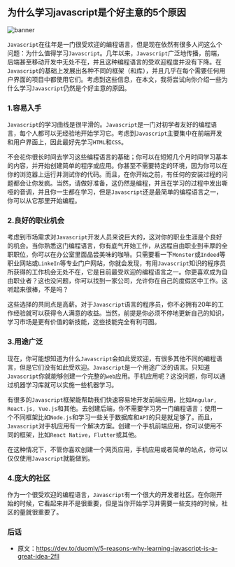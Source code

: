 ## 为什么学习javascript是个好主意的5个原因

![banner](https://res.cloudinary.com/practicaldev/image/fetch/s--Yfpz8DX0--/c_imagga_scale,f_auto,fl_progressive,h_420,q_auto,w_1000/https://res.cloudinary.com/practicaldev/image/fetch/s--rFppDYDg--/c_imagga_scale%2Cf_auto%2Cfl_progressive%2Ch_420%2Cq_auto%2Cw_1000/https://thepracticaldev.s3.amazonaws.com/i/r0w2xvi7ts6ytp9yuu12.jpg)

`Javascript`在往年是一门很受欢迎的编程语言，但是现在依然有很多人问这么个问题：为什么值得学习`Javascript`。几年以来，`Javascript`广泛地传播，前端，后端甚至移动开发中无处不在，并且这种编程语言的受欢迎程度并没有下降。在`Javascript`的基础上发展出各种不同的框架（和库），并且几乎在每个需要任何用户界面的项目中都使用它们。考虑到这些信息，在本文，我将尝试向你介绍一些为什么学习`Javascript`仍然是个好主意的原因。

### 1.容易入手

`Javascript`的学习曲线是很平滑的。`Javascript`是一门对初学者友好的编程语言，每个人都可以无经验地开始学习它。考虑到`Javascript`主要集中在前端开发和用户界面上，因此最好先学习`HTML`和`CSS`。

不会花你很长时间去学习这些编程语言的基础；你可以在短短几个月时间学习基本的内容，并开始创建简单的程序或应用。你甚至不需要特定的环境，因为你可以在你的浏览器上运行并测试你的代码。而且，在你开始之前，有任何的安装过程的问题都会让你发疯。当然，请做好准备，这仍然是编程，并且在学习的过程中发出嘶哑的音调，并且你一生都在学习，但是`Javascript`还是最简单的编程语言之一，你可以从它那里开始编程。

### 2.良好的职业机会

考虑到市场需求对`Javascript`开发人员来说巨大的，这对你的职业生涯是个良好的机会。当你熟悉这门编程语言，你有底气开始工作，从远程自由职业到丰厚的全职职位，你可以在办公室里面品尝美味的咖啡。只需要看一下`Monster`或`Indeed`等职业网站或`LinkeIn`等专业门户网站，你就会发现，有用`Javascript`知识的程序员所获得的工作机会无处不在，它是目前最受欢迎的编程语言之一。你更喜欢成为自由职业者？这也没问题，你可以找到一家公司，允许你在自己的度假区中工作。这听起来很棒，不是吗？

这些选择的共同点是高薪。对于`Javascript`语言的程序员，你不必拥有20年的工作经验就可以获得令人满意的收益。当然，前提是你必须不停地更新自己的知识，学习市场是更有价值的新技能，这些技能完全有利可图。

### 3.用途广泛

现在，你可能想知道为什么`Javascript`会如此受欢迎，有很多其他不同的编程语言，但是它们没有如此受欢迎。`Javascript`是一个用途广泛的语言。只知道`Javascript`你就能够创建一个完整的`web`应用。手机应用呢？这没问题，你可以通过机器学习库就可以实施一些机器学习。

有很多的`Javascript`框架能帮助我们快速容易地开发前端应用，比如`Angular, React.js, Vue.js`和其他。去创建后端，你不需要学习另一门编程语言；使用一个不同框架比如`Node.js`和学习一些关于数据库和`API`的只是就足够了。而且，`Javascript`对手机应用有一个解决方案。创建一个手机前端应用，你可以使用不同的框架，比如`React Native`，`Flutter`或其他。

在这种情况下，不管你喜欢创建一个网页应用，手机应用或者简单的站点，你可以仅仅使用`Javascript`就能做到。

### 4.庞大的社区

作为一个很受欢迎的编程语言，`Javascript`有一个很大的开发者社区。在你刚开始的时候，它看起来并不是很重要，但是当你开始学习并需要一些支持的时候，社区的量就很重要了。







### 后话

- 原文：https://dev.to/duomly/5-reasons-why-learning-javascript-is-a-great-idea-2fll

